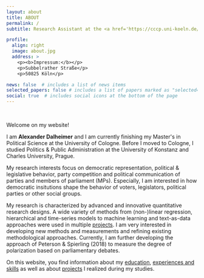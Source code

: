```yaml
---
layout: about
title: ABOUT
permalink: /
subtitle: Research Assistant at the <a href='https://cccp.uni-koeln.de/de/'>Cologne Center of Comparative Politics</a>; Master Student of Political Science at the University of Cologne.

profile:
  align: right
  image: about.jpg
  address: >
    <p><b>Impressum:</b></p>
    <p>Subbelrather Straße</p>
    <p>50825 Köln</p>

news: false  # includes a list of news items
selected_papers: false # includes a list of papers marked as "selected={true}"
social: true  # includes social icons at the bottom of the page
---
```


<br/>

Welcome on my website!

I am <b>Alexander Dalheimer</b> and I am currently finishing my Master's in Political Science at the University of Cologne. Before I moved to Cologne, I studied Politics & Public Administration at the University of Konstanz and Charles University, Prague.

My research interests focus on democratic representation, political & legislative behavior, party competition and political communication of parties and members of parliament (MPs). Especially, I am interested in how democratic insitutions shape the behavior of voters, legislators, political parties or other social groups. 

My research is characterized by advanced and innovative quantitative research designs. A wide variety of methods from (non-)linear regression, hierarchical and time-series models to machine learning and text-as-data approaches were used in multiple [projects](LINK). I am very interested in developing new methods and measurements and refining existing methodological approaches. Currently, I am further developing the approach of Peterson & Spierling (2018) to measure the degree of polarization based on parliamentary debates. 

On this website, you find information about my [education](LINK), [experiences and skills](LINK) as well as about [projects](LINK) I realized during my studies. 

<!--
Write your biography here. Tell the world about yourself. Link to your favorite [subreddit](http://reddit.com). You can put a picture in, too. The code is already in, just name your picture `prof_pic.jpg` and put it in the `img/` folder.

Put your address / P.O. box / other info right below your picture. You can also disable any these elements by editing `profile` property of the YAML header of your `_pages/about.md`. Edit `_bibliography/papers.bib` and Jekyll will render your [publications page](/al-folio/publications/) automatically.

Link to your social media connections, too. This theme is set up to use [Font Awesome icons](http://fortawesome.github.io/Font-Awesome/) and [Academicons](https://jpswalsh.github.io/academicons/), like the ones below. Add your Facebook, Twitter, LinkedIn, Google Scholar, or just disable all of them.
--->